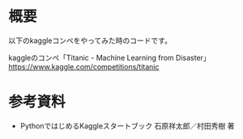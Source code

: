 # 概要
以下のkaggleコンペをやってみた時のコードです。

kaggleのコンペ「Titanic - Machine Learning from Disaster」
https://www.kaggle.com/competitions/titanic

# 参考資料
- PythonではじめるKaggleスタートブック 石原祥太郎／村田秀樹 著

